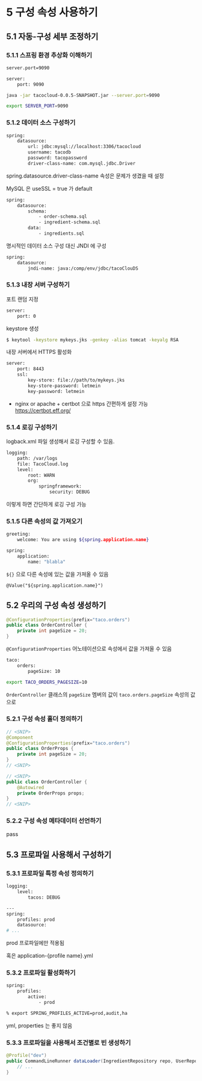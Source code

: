 # 5 구성 속성 사용하기



## 5.1 자동-구성 세부 조정하기



### 5.1.1 스프링 환경 추상화 이해하기

```bash
server.port=9090

server:
	port: 9090

java -jar tacocloud-0.0.5-SNAPSHOT.jar --server.port=9090

export SERVER_PORT=9090
```

### 5.1.2 데이터 소스 구성하기

```bash
spring:
	datasource:
		url: jdbc:mysql://localhost:3306/tacocloud
		username: tacodb
		password: tacopassword
		driver-class-name: com.mysql.jdbc.Driver
```
spring.datasource.driver-class-name 속성은 문제가 생겼을 때 설정

MySQL 은 useSSL = true 가 default

```bash
spring:
	datasource:
		schema:
			- order-schema.sql
			- ingredient-schema.sql
		data:
			- ingredients.sql
```

명시적인 데이터 소스 구성 대신 JNDI 에 구성

```bash
spring:
	datasource:
		jndi-name: java:/comp/env/jdbc/tacoClouDS
```

### 5.1.3 내장 서버 구성하기

포트 랜덤 지정

```bash
server:
	port: 0
```

keystore 생성

```bash
$ keytool -keystore mykeys.jks -genkey -alias tomcat -keyalg RSA
```

내장 서버에서 HTTPS 활성화

```bash
server:
	port: 8443
	ssl:
		key-store: file://path/to/mykeys.jks
		key-store-password: letmein
		key-password: letmein
```

- nginx or apache + certbot 으로 https 간편하게 설정 가능 https://certbot.eff.org/

### 5.1.4 로깅 구성하기

logback.xml 파일 생성해서 로깅 구성할 수 있음.

```bash
logging:
	path: /var/logs
	file: TacoCloud.log
	level:
		root: WARN
		org:
			springframework:
				security: DEBUG
```

이렇게 하면 간단하게 로깅 구성 가능

### 5.1.5 다른 속성의 값 가져오기

```bash
greeting:
	welcome: You are using ${spring.application.name}

spring:
	application:
		name: "blabla"
```

`${}` 으로 다른 속성에 있는 값을 가져올 수 있음

`@Value("${spring.application.name}")`

## 5.2 우리의 구성 속성 생성하기

```java
@ConfigurationProperties(prefix="taco.orders")
public class OrderController {
	private int pageSize = 20;
}
```

`@ConfigurationProperties` 어노테이션으로 속성에서 값을 가져올 수 있음

```bash
taco:
	orders:
		pageSize: 10

export TACO_ORDERS_PAGESIZE=10
```

`OrderController` 클래스의 `pageSize` 멤버의 값이 `taco.orders.pageSize` 속성의 값으로

### 5.2.1 구성 속성 홀더 정의하기

```java
// <SNIP>
@Component
@ConfigurationProperties(prefix="taco.orders")
public class OrderProps {
	private int pageSize = 20;
}
// <SNIP>

// <SNIP>
public class OrderController {
	@Autowired
	private OrderProps props;
}
// <SNIP>
```

### 5.2.2 구성 속성 메타데이터 선언하기

pass

## 5.3 프로파일 사용해서 구성하기



### 5.3.1 프로파일 특정 속성 정의하기

```bash
logging:
	level:
		tacos: DEBUG

---
spring:
	profiles: prod
	datasource:
# ...
```

prod 프로파일에만 적용됨

혹은 application-{profile name}.yml

### 5.3.2 프로파일 활성화하기

```bash
spring:
	profiles:
		active:
			- prod

% export SPRING_PROFILES_ACTIVE=prod,audit,ha
```

yml, properties 는 좋지 않음

### 5.3.3 프로파일을 사용해서 조건별로 빈 생성하기

```java
@Profile("dev")
public CommandLineRunner dataLoader(IngredientRepository repo, UserRepository userRepo, PasswordEncoder encoder) {
	// ...
}
```